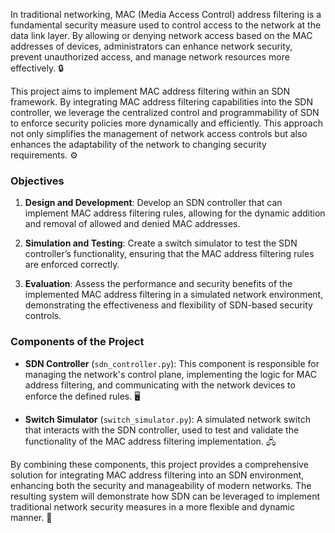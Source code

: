 

In traditional networking, MAC (Media Access Control) address filtering is a fundamental security measure used to control access to the network at the data link layer. By allowing or denying network access based on the MAC addresses of devices, administrators can enhance network security, prevent unauthorized access, and manage network resources more effectively. 🔒

This project aims to implement MAC address filtering within an SDN framework. By integrating MAC address filtering capabilities into the SDN controller, we leverage the centralized control and programmability of SDN to enforce security policies more dynamically and efficiently. This approach not only simplifies the management of network access controls but also enhances the adaptability of the network to changing security requirements. ⚙️

### Objectives

1. **Design and Development**: Develop an SDN controller that can implement MAC address filtering rules, allowing for the dynamic addition and removal of allowed and denied MAC addresses.
   
2. **Simulation and Testing**: Create a switch simulator to test the SDN controller’s functionality, ensuring that the MAC address filtering rules are enforced correctly.

3. **Evaluation**: Assess the performance and security benefits of the implemented MAC address filtering in a simulated network environment, demonstrating the effectiveness and flexibility of SDN-based security controls.

### Components of the Project

- **SDN Controller** (`sdn_controller.py`): This component is responsible for managing the network's control plane, implementing the logic for MAC address filtering, and communicating with the network devices to enforce the defined rules. 🖥️

- **Switch Simulator** (`switch_simulator.py`): A simulated network switch that interacts with the SDN controller, used to test and validate the functionality of the MAC address filtering implementation. 🖧

By combining these components, this project provides a comprehensive solution for integrating MAC address filtering into an SDN environment, enhancing both the security and manageability of modern networks. The resulting system will demonstrate how SDN can be leveraged to implement traditional network security measures in a more flexible and dynamic manner. 🌟
